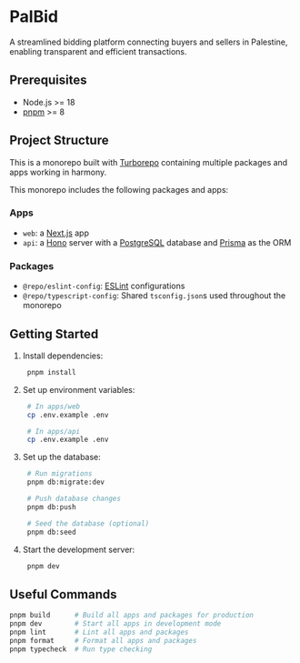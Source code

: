# PalBid

A streamlined bidding platform connecting buyers and sellers in Palestine, enabling transparent and efficient transactions.

## Prerequisites

- Node.js >= 18
- [pnpm](https://pnpm.io) >= 8

## Project Structure

This is a monorepo built with [Turborepo](https://turbo.build/repo/docs/core-concepts/monorepos/configuring-workspaces) containing multiple packages and apps working in harmony.

This monorepo includes the following packages and apps:

### Apps

- `web`: a [Next.js](https://nextjs.org/) app
- `api`: a [Hono](https://hono.dev/) server with a [PostgreSQL](https://www.postgresql.org/) database and [Prisma](https://www.prisma.io/) as the ORM

### Packages

- `@repo/eslint-config`: [ESLint](https://eslint.org/) configurations
- `@repo/typescript-config`: Shared `tsconfig.json`s used throughout the monorepo

## Getting Started

1. Install dependencies:

   ```sh
    pnpm install
   ```

2. Set up environment variables:

   ```sh
    # In apps/web
    cp .env.example .env

    # In apps/api
    cp .env.example .env
   ```

3. Set up the database:

   ```sh
    # Run migrations
    pnpm db:migrate:dev

    # Push database changes
    pnpm db:push

    # Seed the database (optional)
    pnpm db:seed
   ```

4. Start the development server:

   ```sh
    pnpm dev
   ```

## Useful Commands

```sh
pnpm build      # Build all apps and packages for production
pnpm dev        # Start all apps in development mode
pnpm lint       # Lint all apps and packages
pnpm format     # Format all apps and packages
pnpm typecheck  # Run type checking
```
